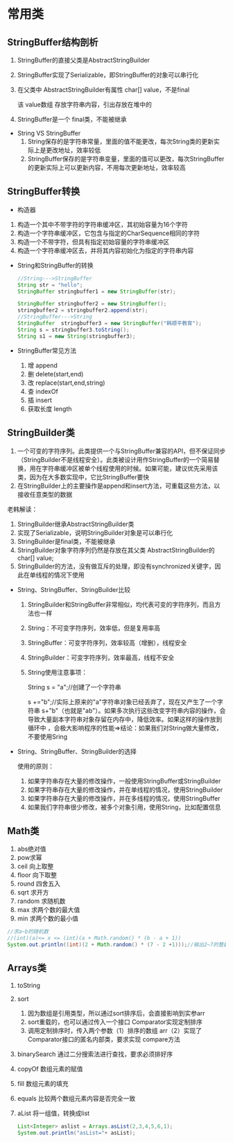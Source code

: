 # 常用类



## StringBuffer结构剖析

1. StringBuffer的直接父类是AbstractStringBuilder

2. StringBuffer实现了Serializable，即StringBuffer的对象可以串行化

3. 在父类中 AbstractStringBuilder有属性 char[] value，不是final

   该 value数组 存放字符串内容，引出存放在堆中的

4. StringBuffer是一个 final类，不能被继承 



- String VS StringBuffer
  1. String保存的是字符串常量，里面的值不能更改，每次String类的更新实际上是更改地址，效率较低
  2. StringBuffer保存的是字符串变量，里面的值可以更改，每次StringBuffer的更新实际上可以更新内容，不用每次更新地址，效率较高

## StringBuffer转换

- 构造器

1. 构造一个其中不带字符的字符串缓冲区，其初始容量为16个字符
2. 构造一个字符串缓冲区，它包含与指定的CharSequence相同的字符
3. 构造一个不带字符，但具有指定初始容量的字符串缓冲区
4. 构造一个字符串缓冲区去，并将其内容初始化为指定的字符串内容

- String和StringBuffer的转换

  ``` java
  //String--->StringBuffer
  String str = "hello";
  StringBuffer stringbuffer1 = new StringBuffer(str);
  
  StringBuffer stringbuffer2 = new StringBuffer();
  stringbuffer2 = stringbuffer2.append(str);
  //StringBuffer--->String
  StringBuffer  stringbuffer3 = new StringBuffer("韩顺平教育");
  String s = stringbuffer3.toString();
  String s1 = new String(stringbuffer3);
  ```

  

- StringBuffer常见方法
  1. 增 append
  2. 删 delete(start,end)
  3. 改 replace(start,end,string)
  4. 查 indexOf
  5. 插 insert
  6. 获取长度 length

## StringBuilder类

1. 一个可变的字符序列。此类提供一个与StringBuffer兼容的API，但不保证同步（StringBuilder不是线程安全）。此类被设计用作StringBuffer的一个简易替换，用在字符串缓冲区被单个线程使用的时候。如果可能，建议优先采用该类，因为在大多数实现中，它比StringBuffer要快
2. 在StringBuilder上的主要操作是append和insert方法，可重载这些方法，以接收任意类型的数据



老韩解读：

1. StringBuilder继承AbstractStringBuilder类
2. 实现了Serializable，说明StringBuilder对象是可以串行化
3. StringBuilder是final类，不能被继承
4. StringBuilder对象字符序列仍然是存放在其父类 AbstractStringBuilder的 char[] value;
5. StringBuilder的方法，没有做互斥的处理，即没有synchronized关键字，因此在单线程的情况下使用



- String、StringBuffer、StringBuilder比较

  1. StringBuilder和StringBuffer非常相似，均代表可变的字符序列，而且方法也一样

  2. String：不可变字符序列，效率低，但是复用率高

  3. StringBuffer：可变字符序列，效率较高（增删），线程安全

  4. StringBuilder：可变字符序列，效率最高，线程不安全

  5. String使用注意事项：

     String s = "a";//创建了一个字符串

     s +="b";//实际上原来的"a"字符串对象已经丢弃了，现在又产生了一个字符串 s+"b"（也就是"ab"）。如果多次执行这些改变字符串内容的操作，会导致大量副本字符串对象存留在内存中，降低效率。如果这样的操作放到循环中 ，会极大影响程序的性能=>结论：如果我们对String做大量修改，不要使用Sring

- String、StringBuffer、StringBuilder的选择

  使用的原则：

  1. 如果字符串存在大量的修改操作，一般使用StringBuffer或StringBuilder
  2. 如果字符串存在大量的修改操作，并在单线程的情况，使用StringBuilder
  3. 如果字符串存在大量的修改操作，并在多线程的情况，使用StringBuffer
  4. 如果我们字符串很少修改，被多个对象引用，使用String，比如配置信息

## Math类

1. abs绝对值
2. pow求幂
3. ceil 向上取整
4. floor 向下取整
5. round 四舍五入
6. sqrt 求开方
7. random 求随机数
8. max 求两个数的最大值
9. min 求两个数的最小值

``` java
//求a~b的随机数
//(int)(a)<= x <= (int)(a + Math.random() * (b - a + 1))
System.out.println((int)(2 + Math.random() * (7 - 2 +1)));//输出2~7的整数
```

## Arrays类

1. toString
2. sort
   1. 因为数组是引用类型，所以通过sort排序后，会直接影响到实参arr
   2. sort重载的，也可以通过传入一个接口 Comparator实现定制排序
   3. 调用定制排序时，传入两个参数（1）排序的数组 arr（2）实现了Comparator接口的匿名内部类，要求实现 compare方法

3. binarySearch  通过二分搜索法进行查找，要求必须排好序

4. copyOf  数组元素的赋值

5. fill  数组元素的填充

6. equals  比较两个数组元素内容是否完全一致

7. aList 将一组值，转换成list

   ``` java
   List<Integer> aslist = Arrays.asList(2,3,4,5,6,1);
   System.out.println("asList="+ asList);
   ```

   